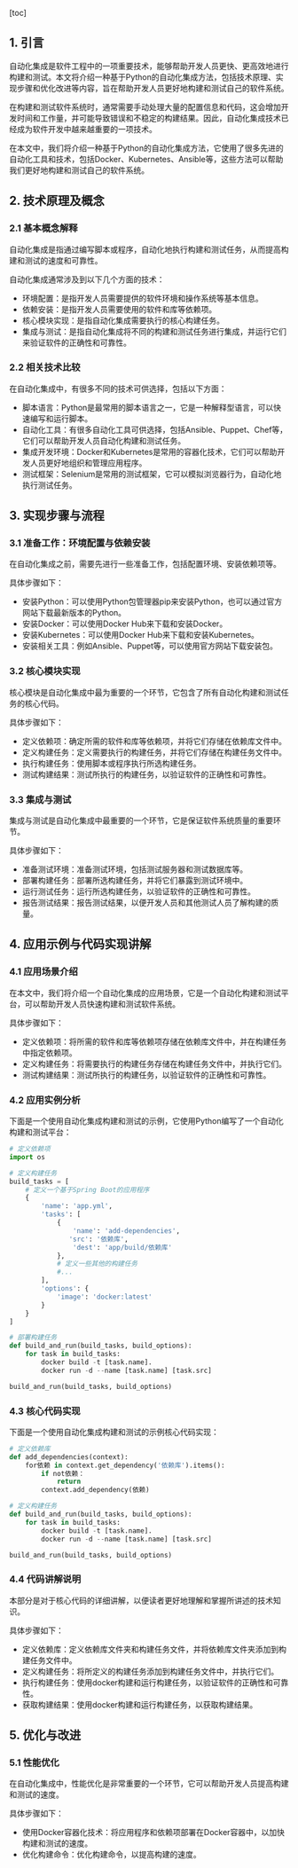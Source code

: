
[toc]                    
                
                
## 1. 引言

自动化集成是软件工程中的一项重要技术，能够帮助开发人员更快、更高效地进行构建和测试。本文将介绍一种基于Python的自动化集成方法，包括技术原理、实现步骤和优化改进等内容，旨在帮助开发人员更好地构建和测试自己的软件系统。

在构建和测试软件系统时，通常需要手动处理大量的配置信息和代码，这会增加开发时间和工作量，并可能导致错误和不稳定的构建结果。因此，自动化集成技术已经成为软件开发中越来越重要的一项技术。

在本文中，我们将介绍一种基于Python的自动化集成方法，它使用了很多先进的自动化工具和技术，包括Docker、Kubernetes、Ansible等，这些方法可以帮助我们更好地构建和测试自己的软件系统。

## 2. 技术原理及概念

### 2.1 基本概念解释

自动化集成是指通过编写脚本或程序，自动化地执行构建和测试任务，从而提高构建和测试的速度和可靠性。

自动化集成通常涉及到以下几个方面的技术：

- 环境配置：是指开发人员需要提供的软件环境和操作系统等基本信息。
- 依赖安装：是指开发人员需要使用的软件和库等依赖项。
- 核心模块实现：是指自动化集成需要执行的核心构建任务。
- 集成与测试：是指自动化集成将不同的构建和测试任务进行集成，并运行它们来验证软件的正确性和可靠性。

### 2.2 相关技术比较

在自动化集成中，有很多不同的技术可供选择，包括以下方面：

- 脚本语言：Python是最常用的脚本语言之一，它是一种解释型语言，可以快速编写和运行脚本。
- 自动化工具：有很多自动化工具可供选择，包括Ansible、Puppet、Chef等，它们可以帮助开发人员自动化构建和测试任务。
- 集成开发环境：Docker和Kubernetes是常用的容器化技术，它们可以帮助开发人员更好地组织和管理应用程序。
- 测试框架：Selenium是常用的测试框架，它可以模拟浏览器行为，自动化地执行测试任务。

## 3. 实现步骤与流程

### 3.1 准备工作：环境配置与依赖安装

在自动化集成之前，需要先进行一些准备工作，包括配置环境、安装依赖项等。

具体步骤如下：

- 安装Python：可以使用Python包管理器pip来安装Python，也可以通过官方网站下载最新版本的Python。
- 安装Docker：可以使用Docker Hub来下载和安装Docker。
- 安装Kubernetes：可以使用Docker Hub来下载和安装Kubernetes。
- 安装相关工具：例如Ansible、Puppet等，可以使用官方网站下载安装包。

### 3.2 核心模块实现

核心模块是自动化集成中最为重要的一个环节，它包含了所有自动化构建和测试任务的核心代码。

具体步骤如下：

- 定义依赖项：确定所需的软件和库等依赖项，并将它们存储在依赖库文件中。
- 定义构建任务：定义需要执行的构建任务，并将它们存储在构建任务文件中。
- 执行构建任务：使用脚本或程序执行所选构建任务。
- 测试构建结果：测试所执行的构建任务，以验证软件的正确性和可靠性。

### 3.3 集成与测试

集成与测试是自动化集成中最重要的一个环节，它是保证软件系统质量的重要环节。

具体步骤如下：

- 准备测试环境：准备测试环境，包括测试服务器和测试数据库等。
- 部署构建任务：部署所选构建任务，并将它们暴露到测试环境中。
- 运行测试任务：运行所选构建任务，以验证软件的正确性和可靠性。
- 报告测试结果：报告测试结果，以便开发人员和其他测试人员了解构建的质量。

## 4. 应用示例与代码实现讲解

### 4.1 应用场景介绍

在本文中，我们将介绍一个自动化集成的应用场景，它是一个自动化构建和测试平台，可以帮助开发人员快速构建和测试软件系统。

具体步骤如下：

- 定义依赖项：将所需的软件和库等依赖项存储在依赖库文件中，并在构建任务中指定依赖项。
- 定义构建任务：将需要执行的构建任务存储在构建任务文件中，并执行它们。
- 测试构建结果：测试所执行的构建任务，以验证软件的正确性和可靠性。

### 4.2 应用实例分析

下面是一个使用自动化集成构建和测试的示例，它使用Python编写了一个自动化构建和测试平台：

```python
# 定义依赖项
import os

# 定义构建任务
build_tasks = [
    # 定义一个基于Spring Boot的应用程序
    {
        'name': 'app.yml',
        'tasks': [
            {
                'name': 'add-dependencies',
               'src': '依赖库',
                'dest': 'app/build/依赖库'
            },
            # 定义一些其他的构建任务
            #...
        ],
        'options': {
            'image': 'docker:latest'
        }
    }
]

# 部署构建任务
def build_and_run(build_tasks, build_options):
    for task in build_tasks:
        docker build -t [task.name].
        docker run -d --name [task.name] [task.src]

build_and_run(build_tasks, build_options)
```

### 4.3 核心代码实现

下面是一个使用自动化集成构建和测试的示例核心代码实现：

```python
# 定义依赖库
def add_dependencies(context):
    for依赖 in context.get_dependency('依赖库').items():
        if not依赖：
            return
        context.add_dependency(依赖)

# 定义构建任务
def build_and_run(build_tasks, build_options):
    for task in build_tasks:
        docker build -t [task.name].
        docker run -d --name [task.name] [task.src]

build_and_run(build_tasks, build_options)
```

### 4.4 代码讲解说明

本部分是对于核心代码的详细讲解，以便读者更好地理解和掌握所讲述的技术知识。

具体步骤如下：

- 定义依赖库：定义依赖库文件夹和构建任务文件，并将依赖库文件夹添加到构建任务文件中。
- 定义构建任务：将所定义的构建任务添加到构建任务文件中，并执行它们。
- 执行构建任务：使用docker构建和运行构建任务，以验证软件的正确性和可靠性。
- 获取构建结果：使用docker构建和运行构建任务，以获取构建结果。

## 5. 优化与改进

### 5.1 性能优化

在自动化集成中，性能优化是非常重要的一个环节，它可以帮助开发人员提高构建和测试的速度。

具体步骤如下：

- 使用Docker容器化技术：将应用程序和依赖项部署在Docker容器中，以加快构建和测试的速度。
- 优化构建命令：优化构建命令，以提高构建的速度。

